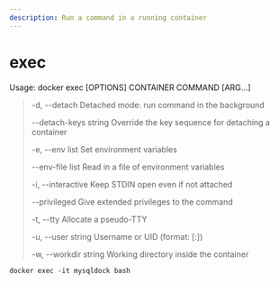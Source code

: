 ```yaml
---
description: Run a command in a running container
---
```


# exec

Usage: docker exec \[OPTIONS\] CONTAINER COMMAND \[ARG...\]

> -d, --detach Detached mode: run command in the background 
>
> --detach-keys string Override the key sequence for detaching a container 
>
> -e, --env list Set environment variables 
>
> --env-file list Read in a file of environment variables
>
> -i, --interactive Keep STDIN open even if not attached 
>
> --privileged Give extended privileges to the command 
>
> -t, --tty Allocate a pseudo-TTY 
>
> -u, --user string Username or UID \(format: \[:\]\) 
>
> -w, --workdir string Working directory inside the container

```text
docker exec -it mysqldock bash
```

